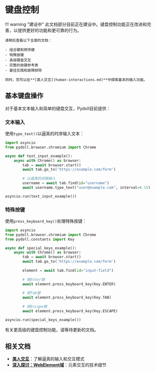 # 键盘控制

!!! warning "建设中"
    此文档部分目前正在建设中。键盘控制功能正在改进和完善，以提供更好的功能和更可靠的行为。
    
    请稍后查看以下全面的文档：
    
    - 组合键和修饰键
    - 特殊按键
    - 高级键盘交互
    - 完整的按键参考表
    - 最佳实践和故障排除
    
    同时，您可以在**[类人交互](human-interactions.md)**中探索基本的输入功能。

## 基本键盘操作

对于基本文本输入和简单的键盘交互，Pydoll目前提供：

### 文本输入

使用`type_text()`以逼真的时序输入文本：

```python
import asyncio
from pydoll.browser.chromium import Chrome

async def text_input_example():
    async with Chrome() as browser:
        tab = await browser.start()
        await tab.go_to('https://example.com/form')
        
        # 以逼真的间隔输入
        username = await tab.find(id="username")
        await username.type_text("user@example.com", interval=0.15)

asyncio.run(text_input_example())
```

### 特殊按键

使用`press_keyboard_key()`处理特殊按键：

```python
import asyncio
from pydoll.browser.chromium import Chrome
from pydoll.constants import Key

async def special_keys_example():
    async with Chrome() as browser:
        tab = await browser.start()
        await tab.go_to('https://example.com/form')
        
        element = await tab.find(id="input-field")
        
        # 按Enter键
        await element.press_keyboard_key(Key.ENTER)
        
        # 按Tab键
        await element.press_keyboard_key(Key.TAB)
        
        # 按Escape键
        await element.press_keyboard_key(Key.ESCAPE)

asyncio.run(special_keys_example())
```

有关更高级的键盘控制功能，请等待更新的文档。

## 相关文档

- **[类人交互](human-interactions.md)**：了解逼真的输入和交互模式
- **[深入探讨：WebElement域](../../deep-dive/architecture/webelement-domain.md)**：元素交互的技术细节
